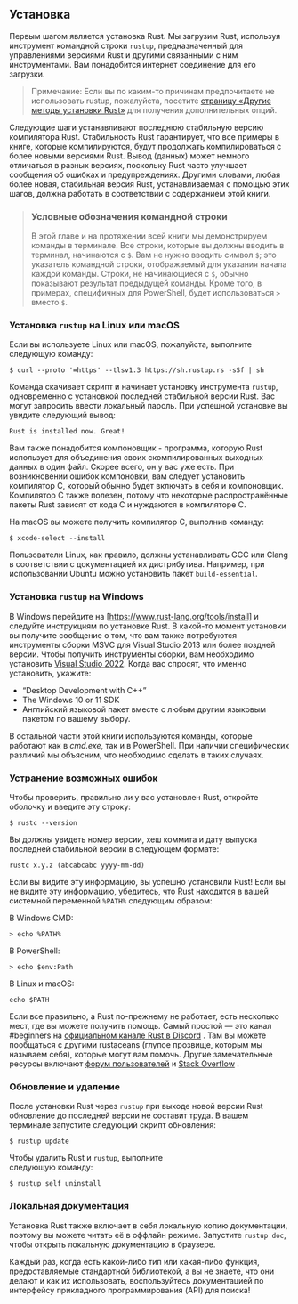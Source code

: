 ## Установка

Первым шагом является установка Rust. Мы загрузим Rust, используя инструмент командной строки `rustup`, предназначенный для управлениями версиями Rust и другими связанными с ним инструментами. Вам понадобится интернет соединение для его загрузки.

> Примечание: Если вы по каким-то причинам предпочитаете не использовать rustup, пожалуйста, посетите [страницу «Другие методы установки Rust»] для получения дополнительных опций.

Следующие шаги устанавливают последнюю стабильную версию компилятора Rust. Стабильность Rust гарантирует, что все примеры в книге, которые компилируются, будут продолжать компилироваться с более новыми версиями Rust. Вывод (данных) может немного отличаться в разных версиях, поскольку Rust часто улучшает сообщения об ошибках и предупреждениях. Другими словами, любая более новая, стабильная версия Rust, устанавливаемая с помощью этих шагов, должна работать в соответствии с содержанием этой книги.

> ### Условные обозначения командной строки
>
> В этой главе и на протяжении всей книги мы демонстрируем команды в терминале. Все строки, которые вы должны вводить в терминал, начинаются с `$`. Вам не нужно вводить символ `$`; это указатель командной строки, отображаемый для указания начала каждой команды. Строки, не начинающиеся с `$`, обычно показывают результат предыдущей команды. Кроме того, в примерах, специфичных для PowerShell, будет использоваться `>` вместо `$`.

### Установка `rustup` на Linux или macOS

Если вы используете Linux или macOS, пожалуйста, выполните следующую команду:

```console
$ curl --proto '=https' --tlsv1.3 https://sh.rustup.rs -sSf | sh
```

Команда скачивает скрипт и начинает установку инструмента `rustup`, одновременно с установкой последней стабильной версии Rust. Вас могут запросить ввести локальный пароль. При успешной установке вы увидите следующий вывод:

```text
Rust is installed now. Great!
```

Вам также понадобится компоновщик - программа, которую Rust использует для объединения своих скомпилированных выходных данных в один файл. Скорее всего, он у вас уже есть. При возникновении ошибок компоновки, вам следует установить компилятор C, который обычно будет включать в себя и компоновщик. Компилятор C также полезен, потому что некоторые распространённые пакеты Rust зависят от кода C и нуждаются в компиляторе C.

На macOS вы можете получить компилятор C, выполнив команду:

```console
$ xcode-select --install
```

Пользователи Linux, как правило, должны устанавливать GCC или Clang в соответствии с документацией их дистрибутива. Например, при использовании Ubuntu можно установить пакет `build-essential`.

### Установка `rustup` на Windows

В Windows перейдите на [https://www.rust-lang.org/tools/install] и следуйте инструкциям по установке Rust. В какой-то момент установки вы получите сообщение о том, что вам также потребуются инструменты сборки MSVC для Visual Studio 2013 или более поздней версии. Чтобы получить инструменты сборки, вам необходимо установить [Visual Studio 2022]. Когда вас спросят, что именно установить, укажите:

- “Desktop Development with C++”
- The Windows 10 or 11 SDK
- Английский языковой пакет вместе с любым другим языковым пакетом по вашему выбору.

В остальной части этой книги используются команды, которые работают как в *cmd.exe*, так и в PowerShell. При наличии специфических различий мы объясним, что необходимо сделать в таких случаях.

### Устранение возможных ошибок

Чтобы проверить, правильно ли у вас установлен Rust, откройте оболочку и введите эту строку:

```console
$ rustc --version
```

Вы должны увидеть номер версии, хеш коммита и дату выпуска последней стабильной версии в следующем формате:

```text
rustc x.y.z (abcabcabc yyyy-mm-dd)
```

Если вы видите эту информацию, вы успешно установили Rust! Если вы не видите эту информацию, убедитесь, что Rust находится в вашей системной переменной `%PATH%` следующим образом:

В Windows CMD:

```console
> echo %PATH%
```

В PowerShell:

```console
> echo $env:Path
```

В Linux и macOS:

```console
echo $PATH
```

Если все правильно, а Rust по-прежнему не работает, есть несколько мест, где вы можете получить помощь. Самый простой — это канал #beginners на [официальном канале Rust в Discord] . Там вы можете пообщаться с другими rustaceans (глупое прозвище, которым мы называем себя), которые могут вам помочь. Другие замечательные ресурсы включают [форум пользователей] и [Stack Overflow] .

### Обновление и удаление

После установки Rust через `rustup` при выходе новой версии Rust обновление до последней версии не составит труда. В вашем терминале запустите следующий скрипт обновления:

```console
$ rustup update
```

Чтобы удалить Rust и `rustup`, выполните<br>следующую команду:

```console
$ rustup self uninstall
```

### Локальная документация

Установка Rust также включает в себя локальную копию документации, поэтому вы можете читать её в оффлайн режиме. Запустите `rustup doc`, чтобы открыть локальную документацию в браузере.

Каждый раз, когда есть какой-либо тип или какая-либо функция, предоставляемые стандартной библиотекой, а вы не знаете, что они делают и как их использовать, воспользуйтесь документацией по интерфейсу прикладного программирования (API) для поиска!


[страницу «Другие методы установки Rust»]: https://forge.rust-lang.org/infra/other-installation-methods.html
[https://www.rust-lang.org/tools/install]: https://www.rust-lang.org/tools/install
[Visual Studio 2022]: https://visualstudio.microsoft.com/downloads/
[официальном канале Rust в Discord]: https://discord.gg/rust-lang
[форум пользователей]: https://users.rust-lang.org/
[Stack Overflow]: https://stackoverflow.com/questions/tagged/rust
